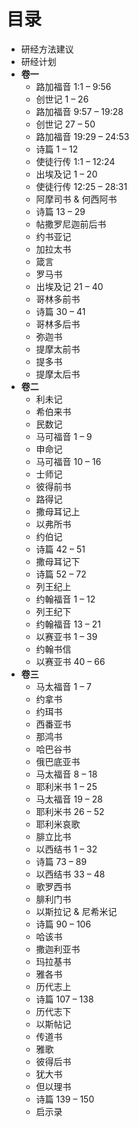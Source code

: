 # 目录

* 研经方法建议
* 研经计划
* __卷一__
  - 路加福音 1:1 – 9:56
  - 创世记 1 – 26
  - 路加福音 9:57 – 19:28
  - 创世记 27 – 50
  - 路加福音 19:29 – 24:53
  - 诗篇 1 – 12
  - 使徒行传 1:1 – 12:24
  - 出埃及记 1 – 20
  - 使徒行传 12:25 – 28:31
  - 阿摩司书 & 何西阿书
  - 诗篇 13 – 29
  - 帖撒罗尼迦前后书
  - 约书亚记
  - 加拉太书
  - 箴言
  - 罗马书
  - 出埃及记 21 – 40
  - 哥林多前书
  - 诗篇 30 – 41
  - 哥林多后书
  - 弥迦书
  - 提摩太前书
  - 提多书
  - 提摩太后书
* __卷二__
  - 利未记
  - 希伯来书
  - 民数记
  - 马可福音 1 – 9
  - 申命记
  - 马可福音 10 – 16
  - 士师记
  - 彼得前书
  - 路得记
  - 撒母耳记上
  - 以弗所书
  - 约伯记
  - 诗篇 42 – 51
  - 撒母耳记下
  - 诗篇 52 – 72
  - 列王纪上
  - 约翰福音 1 – 12
  - 列王纪下
  - 约翰福音 13 – 21
  - 以赛亚书 1 – 39
  - 约翰书信
  - 以赛亚书 40 – 66
* __卷三__
  - 马太福音 1 – 7
  - 约拿书
  - 约珥书
  - 西番亚书
  - 那鸿书
  - 哈巴谷书
  - 俄巴底亚书
  - 马太福音 8 – 18
  - 耶利米书 1 – 25
  - 马太福音 19 – 28
  - 耶利米书 26 – 52
  - 耶利米哀歌
  - 腓立比书
  - 以西结书 1 – 32
  - 诗篇 73 – 89
  - 以西结书 33 – 48
  - 歌罗西书
  - 腓利门书
  - 以斯拉记 & 尼希米记
  - 诗篇 90 – 106
  - 哈该书
  - 撒迦利亚书
  - 玛拉基书
  - 雅各书
  - 历代志上
  - 诗篇 107 – 138
  - 历代志下
  - 以斯帖记
  - 传道书
  - 雅歌
  - 彼得后书
  - 犹大书
  - 但以理书
  - 诗篇 139 – 150
  - 启示录